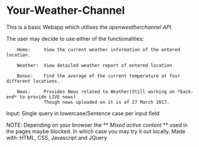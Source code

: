 # Your-Weather-Channel


This is a basic Webapp which utilises the *openweatherchannel API*.

The user may decide to use either of the functionalities:

        Home:     View the current weather information of the entered location.
    
        Weather:  View detailed weather report of entered location
	
        Bonus:    Find the average of the current temperature at four different locations.
	
        News:     Provides News related to Weather(Still working on *back-end* to provide LIVE news)
                  Though news uploaded on it is of 27 March 2017.
       

Input: Single query in lowercase/Sentence case per input field



NOTE:
Depending on your browser the ** *Mixed active content* ** used in the pages maybe blocked. In which case you may try it out locally.
Made with: HTML, CSS, Javascript and JQuery
